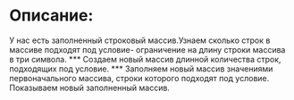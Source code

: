 # Описание:
У нас есть заполненный строковый массив.Узнаем сколько строк в массиве подходят под условие- ограничение на длину строки массива в три символа. 
*** Создаем новый массив длинной количества строк, подходящих под условие. ***
Заполняем новый массив значениями первоначального массива, строки которого подходят под условие.
Показываем новый заполненный массив.